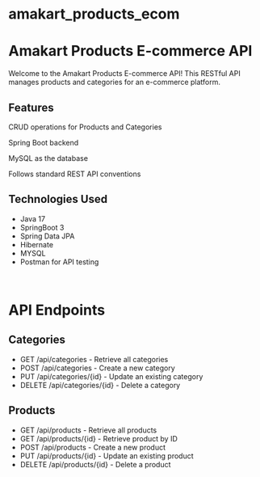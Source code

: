 # amakart_products_ecom

<h1>Amakart Products E-commerce API</h1>

Welcome to the Amakart Products E-commerce API! This RESTful API manages products and categories for an e-commerce platform.

<h2>Features</h2>


CRUD operations for Products and Categories

Spring Boot backend

MySQL as the database

Follows standard REST API conventions
<br>

<h2>Technologies Used</h2>

<ul>
  <li>Java 17</li>
  <li>SpringBoot 3</li>
  <li>Spring Data JPA</li>
  <li>Hibernate</li>
  <li>MYSQL</li>
  <li>Postman for API testing</li>
</ul>
<br>
<h1>API Endpoints</h1>
<h2>Categories</h2>
<ul>
  <li>GET /api/categories - Retrieve all categories</li>
  <li>POST /api/categories - Create a new category</li>
  <li>PUT /api/categories/{id} - Update an existing category</li>
  <li>DELETE /api/categories/{id} - Delete a category</li>
  
</ul>

<h2>Products</h2>

<ul>
  <li>GET /api/products - Retrieve all products</li>
  <li>GET /api/products/{id} - Retrieve product by ID</li>
  <li>POST /api/products - Create a new product</li>
  <li>PUT /api/products/{id} - Update an existing product</li>
  <li>DELETE /api/products/{id} - Delete a product</li>
</ul>
